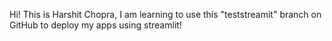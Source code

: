 Hi! This is Harshit Chopra,
I am learning to use this "teststreamit" branch on GitHub to deploy my apps using streamlit!
